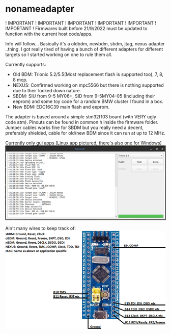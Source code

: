 # nonameadapter

! IMPORTANT ! IMPORTANT ! IMPORTANT ! IMPORTANT ! IMPORTANT ! IMPORTANT !
Firmwares built before 21/9/2022 must be updated to function with the current host code/apps.



Info will follow... Basically it's a oldbdm, newbdm, sbdm, jtag, nexus adapter ..thing.
I got really tired of having a bunch of different adapters for different targets so I started working on one to rule them all.

Currently supports:
* Old BDM: Trionic 5.2/5.5(Most replacement flash is supported too), 7, 8, 8 mcp.
* NEXUS: Confirmed working on mpc5566 but there is nothing supported due to their locked down nature.
* SBDM: SIU from 9-5 MY06+, SID from 9-5MY04-05 (Including their eeprom) and some toy code for a random BMW cluster I found in a box.
* New BDM: EDC16C39 main flash and eeprom.


The adapter is based around a simple stm32f103 board (with VERY ugly code atm).
Pinouts can be found in common.h inside the firmware folder.
Jumper cables works fine for SBDM but you really need a decent, preferably shielded, cable for old/new BDM since it can run at up to 12 MHz.

Currently only gui apps (Linux app pictured, there's also one for Windows)
![alt text](/bdmstuff.png)

Ain't many wires to keep track of:
![alt text](/pinout.png)
